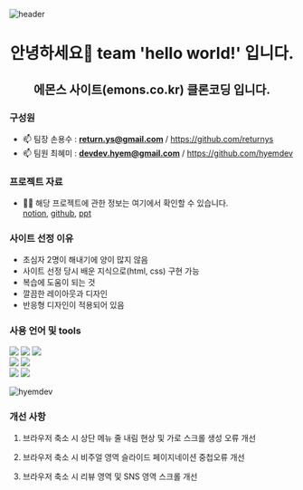 ![header](https://capsule-render.vercel.app/api?type=waving&color=timeAuto&height=250&section=header&text=Team.%20Hello%20World&fontSize=80)

<h1 align="center">안녕하세요👋 team 'hello world!' 입니다.</h1>
<h2 align="center">에몬스 사이트(emons.co.kr) 클론코딩 입니다.</h2>

<h3 align="left">구성원</h3>
<p align="left">

- 📫 팀장 손용수 : **return.ys@gmail.com** / https://github.com/returnys
- 📫 팀원 최혜미 : **devdev.hyem@gmail.com** / https://github.com/hyemdev

</p>

<h3 align="left">프로젝트 자료</h3>
<p align="left">

- 👨‍💻 해당 프로젝트에 관한 정보는 여기에서 확인할 수 있습니다. <br>
  [notion](https://concrete-scallion-31d.notion.site/EMONS-CLONE-PROJECT-4d63319d6feb4f90a18a2fb520715ba1?pvs=4), [github](https://github.com/returnys/clone-emons), [ppt](https://www.canva.com/design/DAFif2AIqjA/kmEm54YTThxY9hQ6Vzgm4w/edit?utm_content=DAFif2AIqjA&utm_campaign=designshare&utm_medium=link2&utm_source=sharebutton)

</p>

<h3 align="left">사이트 선정 이유</h3>
<p align="left">

- 초심자 2명이 해내기에 양이 많지 않음
- 사이트 선정 당시 배운 지식으로(html, css) 구현 가능
- 복습에 도움이 되는 것
- 깔끔한 레이아웃과 디자인
- 반응형 디자인이 적용되어 있음

</p>

<h3 align="left">사용 언어 및 tools</h3>
<p>

<img src="https://img.shields.io/badge/html5-E34F26?style=for-the-badge&logo=html5&logoColor=white">
<img src="https://img.shields.io/badge/css-1572B6?style=for-the-badge&logo=css3&logoColor=white">
<img src="https://img.shields.io/badge/javascript-F7DF1E?style=for-the-badge&logo=javascript&logoColor=black">
<br>
<img src="https://img.shields.io/badge/git-F05032?style=for-the-badge&logo=git&logoColor=white">
<img src="https://img.shields.io/badge/github-181717?style=for-the-badge&logo=github&logoColor=white">
<br>
<img src="https://img.shields.io/badge/slack-4A154B?style=for-the-badge&logo=slack&logoColor=white">
<img src="https://img.shields.io/badge/notion-000000?style=for-the-badge&logo=notion&logoColor=white">

</p>
<p><img align="center" src="https://github-readme-stats.vercel.app/api/top-langs?username=hyemdev&show_icons=true&locale=en&layout=compact" alt="hyemdev" /></p>

<h3 align="left">개선 사항</h3>
<p align="left">

1. 브라우저 축소 시 상단 메뉴 줄 내림 현상 및 가로 스크롤 생성 오류 개선

2. 브라우저 축소 시 비주얼 영역 슬라이드 페이지네이션 중첩오류 개선

3. 브라우저 축소 시 리뷰 영역 및 SNS 영역 스크롤 개선

</p>
